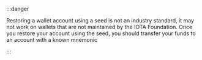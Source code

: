 :::danger

Restoring a wallet account using a seed is not an industry standard, it may not work on wallets that are not maintained by the IOTA Foundation. Once you restore your account using the seed, you should transfer your funds to an account with a known mnemonic

:::
